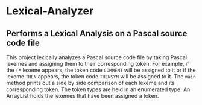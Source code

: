 # Lexical-Analyzer
## Performs a Lexical Analysis on a Pascal source code file

This project lexically analyzes a Pascal source code file by taking Pascal lexemes and assigning them to their corresponding token. For example, 
if the `(*` lexeme appears, the token code `COMMENT` will be assigned to it or if the lexeme `THEN` appears, the token code `THENSYM` will be 
assigned to it. The `main` method prints out a side by side comparison of each lexeme and its corresponding token.
The token types are held in an enumerated type. An ArrayList holds the lexemes that have been assigned a token. 
